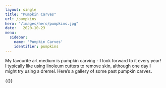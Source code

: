 ```yaml
---
layout: single
title: "Pumpkin Carves"
url: /pumpkins
hero: "/images/hero/pumpkins.jpg"
date:   2020-10-23
menu:
  sidebar:
    name: 'Pumpkin Carves'
    identifier: pumpkins
---
```


My favourite art medium is pumpkin carving - I look forward to it every year! I typically like using linoleum cutters to remove skin, although one day I might try using a dremel. Here’s a gallery of some past pumpkin carves.


{{<foldergallery src="images/pumpkin-carves" >}}
